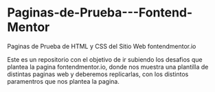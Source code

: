 # Paginas-de-Prueba---Fontend-Mentor
Paginas de Prueba de HTML y CSS del Sitio Web fontendmentor.io

Este es un repositorio con el objetivo de ir subiendo los desafios que plantea la pagina fontendmentor.io, donde nos muestra una plantilla de distintas paginas web y deberemos replicarlas, con los distintos paramentros que nos plantea la pagina.
